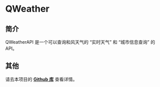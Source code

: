 # QWeather
## 简介
QWeatherAPI 是一个可以查询和风天气的 “实时天气” 和 “城市信息查询” 的API。

## 其他
请去本项目的 **[Github&nbsp;库](https://github.com/WinExp/QWeatherAPI "QWeatherAPI")** 查看详情。